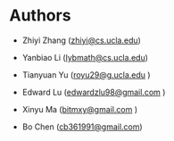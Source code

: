 # Authors

* Zhiyi Zhang (zhiyi@cs.ucla.edu)

* Yanbiao Li (lybmath@cs.ucla.edu)

* Tianyuan Yu (royu29@g.ucla.edu )

* Edward Lu (edwardzlu98@gmail.com )

* Xinyu Ma (bitmxy@gmail.com )

* Bo Chen (cb361991@gmail.com)